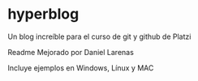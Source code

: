 # hyperblog
Un blog increíble para el curso de git y github de Platzi

Readme Mejorado por Daniel Larenas

Incluye ejemplos en Windows, Línux y MAC